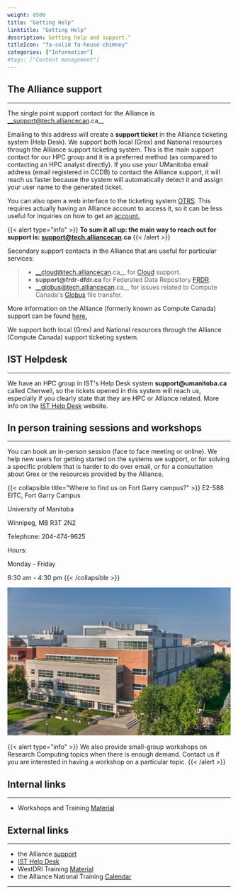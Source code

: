 ```yaml
---
weight: 8500
title: "Getting Help"
linktitle: "Getting Help"
description: Getting help and support."
titleIcon: "fa-solid fa-house-chimney"
categories: ["Information"]
#tags: ["Content management"]
---
```


## The Alliance support
---

<!--
The single point support contact for Compute Canada is [mailto:support@tech.alliancecan.ca](mailto:support@tech.alliancecan.ca "mailto:support@tech.alliancecan.ca")
-->

The single point support contact for the Alliance is __support@tech.alliancecan.ca__

Emailing to this address will create a __support ticket__ in the Alliance ticketing system (Help Desk). We support both local (Grex) and National resources through the Alliance support ticketing system. This is the main support contact for our HPC group and it is a preferred method (as compared to contacting an HPC analyst directly). If you use your UManitoba email address (email registered in CCDB) to contact the Alliance support, it will reach us faster because the system will automatically detect it and assign your user name to the generated ticket.

You can also open a web interface to the ticketing system [OTRS](https://support.computecanada.ca/otrs/customer.pl "Ticketing system - customer interface"). This requires actually having an Alliance account to access it, so it can be less useful for inquiries on how to get an [account.](https://alliancecan.ca/en/services/advanced-research-computing/account-management/apply-account "Apply for an account")

<!--
__To sum it all up: the main way to contact us is: [mailto:support@tech.alliancecan.ca](mailto:support@tech.alliancecan.ca "mailto:support@tech.alliancecan.ca")__
-->

{{< alert type="info" >}}
__To sum it all up: the main way to reach out for support is: support@tech.alliancecan.ca__
{{< /alert >}}

Secondary support contacts in the Alliance that are useful for particular services:

> * __cloud@tech.alliancecan.ca__ for [Cloud](https://docs.alliancecan.ca/wiki/Cloud "Cloud") support.
> * __support@frdr-dfdr.ca__ for Federated Data Repository [FRDR](https://www.frdr.ca/repo/ "FRDR").
> * __globus@tech.alliancecan.ca__ for issues related to Compute Canada's [Globus](https://globus.computecanada.ca/ "Globus") file transfer.

More information on the Alliance (formerly known as Compute Canada) support can be found [here.](https://docs.alliancecan.ca/wiki/Technical_support "Technical Support")

We support both local (Grex) and National resources through the Alliance (Compute Canada) support ticketing system.

## IST Helpdesk
---

We have an HPC group in IST's Help Desk system __support@umanitoba.ca__ called Cherwell, so the tickets opened in this system will reach us, especially if you clearly state that they are HPC or Alliance related. More info on the [IST Help Desk](http://umanitoba.ca/ist/help/ "IST Help Desk") website.

## In person training sessions and workshops
---

You can book an in-person session (face to face meeting or online). We help new users for getting started on the systems we support, or for solving a specific problem that is harder to do over email, or for a consultation about Grex or the resources provided by the Alliance.

{{< collapsible title="Where to find us on Fort Garry campus?" >}}
E2-588 EITC, Fort Garry Campus

University of Manitoba

Winnipeg, MB R3T 2N2

Telephone: 204-474-9625

Hours: 

Monday - Friday

8:30 am - 4:30 pm
{{< /collapsible >}}

![E2](/campus/E2.jpg)

{{< alert type="info" >}}
We also provide small-group workshops on Research Computing topics when there is enough demand. Contact us if you are interested  in having a workshop on a particular topic.
{{< /alert >}}

## Internal links
---

* Workshops and Training [Material](training)

## External links
---

* the Alliance [support](https://docs.alliancecan.ca/wiki/Technical_support)
* [IST Help Desk](http://umanitoba.ca/ist/help/ "IST Help Desk")
* WestDRI Training [Material](https://training.westdri.ca/)
* the Alliance National Training [Calendar](https://alliancecan.ca/en/services/advanced-research-computing/technical-support/training-calendar)
---
 
<!-- {{< treeview display="tree" />}} -->

<!-- Changes and update:
* 
*
*
-->
